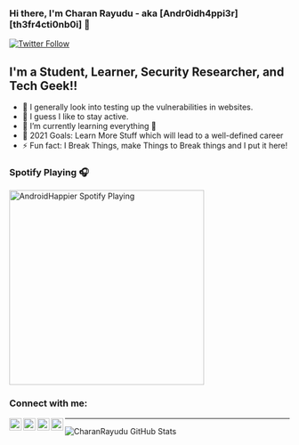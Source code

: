 
### Hi there, I'm Charan Rayudu - aka [Andr0idh4ppi3r][th3fr4cti0nb0i] 👋


[![Twitter Follow](https://img.shields.io/twitter/follow/AndroidHappier?color=1DA1F2&logo=twitter&style=for-the-badge)](https://twitter.com/intent/follow?original_referer=https://github.com/CharanRayudu&screen_name=AndroidHappier)

## I'm a Student, Learner, Security Researcher, and Tech Geek!!

- 🔭 I generally look into testing up the vulnerabilities in websites.
- 🤷 I guess I like to stay active.
- 🌱 I’m currently learning everything 🤣
- 🥅 2021 Goals: Learn More Stuff which will lead to a well-defined career
- ⚡ Fun fact: I Break Things, make Things to Break things and I put it here!

### Spotify Playing 🎧

[<img src="https://spotify-github-profile.vercel.app/api/view.svg?uid=314dddzhqwj5m6ka4ad545xgv2sy&cover_image=true&theme=novatorem" alt="AndroidHappier Spotify Playing" width="350" />](https://open.spotify.com/user/314dddzhqwj5m6ka4ad545xgv2sy)


### Connect with me:

[<img align="left" alt="CharanRayudu | YouTube" width="22px" src="https://cdn.jsdelivr.net/npm/simple-icons@v3/icons/youtube.svg" />][youtube]
[<img align="left" alt="CharanRayudu | Twitter" width="22px" src="https://cdn.jsdelivr.net/npm/simple-icons@v3/icons/twitter.svg" />][twitter]
[<img align="left" alt="CharanRayudu | LinkedIn" width="22px" src="https://cdn.jsdelivr.net/npm/simple-icons@v3/icons/linkedin.svg" />][linkedin]
[<img align="left" alt="CharanRayudu | Instagram" width="22px" src="https://cdn.jsdelivr.net/npm/simple-icons@v3/icons/instagram.svg" />][instagram]



---
<img align="left" alt="CharanRayudu GitHub Stats" src="https://github-readme-stats.vercel.app/api?username=CharanRayudu&show_icons=true&hide_border=true&theme=radical" />


[twitter]: https://twitter.com/AndroidHappier
[youtube]: https://www.youtube.com/channel/UCcY34N7VmR-4SbOOflGH02w
[instagram]: https://www.instagram.com/charan._.rayudu/
[linkedin]: https://www.linkedin.com/in/rayudusrisaicharan/

